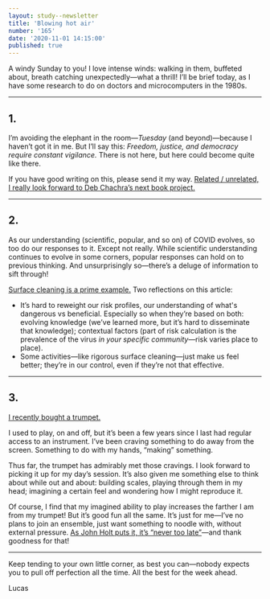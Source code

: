 ```yaml
---
layout: study--newsletter
title: 'Blowing hot air'
number: '165'
date: '2020-11-01 14:15:00'
published: true
---
```


A windy Sunday to you! I love intense winds: walking in them, buffeted about, breath catching unexpectedly—what a thrill! I’ll be brief today, as I have some research to do on doctors and microcomputers in the 1980s.

---

## 1.

I’m avoiding the elephant in the room—_Tuesday_ (and beyond)—because I haven’t got it in me. But I’ll say this: _Freedom, justice, and democracy require constant vigilance._ There is not here, but here could become quite like there.

If you have good writing on this, please send it my way. [Related / unrelated, I really look forward to Deb Chachra’s next book project.](https://twitter.com/debcha/status/1321820234081292288)

---

## 2.

As our understanding (scientific, popular, and so on) of COVID evolves, so too do our responses to it. Except not really. While scientific understanding continues to evolve in some corners, popular responses can hold on to previous thinking. And unsurprisingly so—there’s a deluge of information to sift through!

[Surface cleaning is a prime example.](https://www.wired.com/story/its-time-to-talk-about-covid-19-and-surfaces-again/) Two reflections on this article:

- It’s hard to reweight our risk profiles, our understanding of what's dangerous vs beneficial. Especially so when they’re based on both: evolving knowledge (we’ve learned more, but it’s hard to disseminate that knowledge); contextual factors (part of risk calculation is the prevalence of the virus _in your specific community_—risk varies place to place).
- Some activities—like rigorous surface cleaning—just make us feel better; they’re in our control, even if they’re not that effective.

---

## 3.

[I recently bought a trumpet.](https://twitter.com/lchski/status/1318269210406113280)

I used to play, on and off, but it’s been a few years since I last had regular access to an instrument. I’ve been craving something to do away from the screen. Something to do with my hands, “making” something.

Thus far, the trumpet has admirably met those cravings. I look forward to picking it up for my day’s session. It’s also given me something else to think about while out and about: building scales, playing through them in my head; imagining a certain feel and wondering how I might reproduce it.

Of course, I find that my imagined ability to play increases the farther I am from my trumpet! But it’s good fun all the same. It’s just for me—I’ve no plans to join an ensemble, just want something to noodle with, without external pressure. [As John Holt puts it, it’s “never too late”](https://www.goodreads.com/book/show/573006.Never_Too_Late)—and thank goodness for that!

---

Keep tending to your own little corner, as best you can—nobody expects you to pull off perfection all the time. All the best for the week ahead.

Lucas
